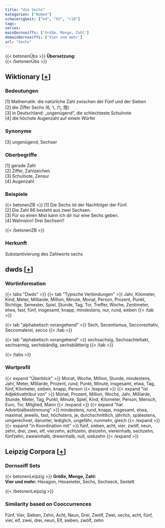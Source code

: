 ```yaml
---
title: "die Sechs"
kategorien: ["Nomen"]
schwierigkeit: ["k4", "h5", "r10"]
tags:
series:
mainDornseiffs: ['Größe, Menge, Zahl']
domainDornseiffs: ['Vier und mehr']
url: "Sechs"
---
```


{{< betonenÜbs >}}
**Übersetzung:**  
{{< /betonenÜbs >}}

## Wiktionary [[+](https://de.wiktionary.org/wiki/Sechs)]

### Bedeutungen
[1] Mathematik: die natürliche Zahl zwischen der Fünf und der Sieben  
[2] die Ziffer Sechs (6, ٦, 六, 陸)  
[3] in Deutschland: „ungenügend“, die schlechteste Schulnote  
[4] die höchste Augenzahl auf einem Würfel  

### Synonyme
[3] ungenügend, Sechser  

### Oberbegriffe
[1] gerade Zahl  
[2] Ziffer, Zahlzeichen  
[3] Schulnote, Zensur  
[4] Augenzahl  

### Beispiele
{{< betonenZB >}}
[1] Die Sechs ist der Nachfolger der Fünf.  
[2] Die Zahl 66 besteht aus zwei Sechsen.  
[3] Für so einen Mist kann ich dir nur eine Sechs geben.  
[4] Wahnsinn! Drei Sechsen!!  

{{< /betonenZB >}}
### Herkunft
Substantivierung des Zahlworts sechs  



## dwds [[+](https://www.dwds.de/wb/Sechs)]

### Wortinformation
{{< tabs "Dwds" >}}
{{< tab "Typische Verbindungen" >}}
Jahr, Kilometer, Kind, Meter, Milliarde, Million, Minute, Monat, Person, Prozent, Punkt, Richtige, Semester, Spiel, Stunde, Tag, Tor, Treffer, Woche, Zentimeter, etwa, fast, fünf, insgesamt, knapp, mindestens, nur, rund, sieben
{{< /tab >}}

{{< tab "alphabetisch vorangehend" >}}
Sech, Secentismus, Seccorezitativ, Seccomalerei, secco
{{< /tab >}}

{{< tab "alphabetisch vorangehend" >}}
sechsachsig, Sechsachteltakt, sechsarmig, sechsbändig, sechsblätterig
{{< /tab >}}

{{< /tabs >}}

### Wortprofil
{{< expand "Überblick" >}} Monat, Woche, Million, Stunde, mindestens, Jahr, Meter, Milliarde, Prozent, rund, Punkt, Minute, insgesamt, etwa, Tag, fünf, Kilometer, sieben, knapp, Person {{< /expand >}}
{{< expand "ist Adjektivattribut von" >}} Monat, Prozent, Million, Woche, Jahr, Milliarde, Stunde, Meter, Tag, Punkt, Minute, Spiel, Kind, Kilometer, Person, Mensch, Euro, Tor, Mitglied, Mann {{< /expand >}}
{{< expand "hat Adverbialbestimmung" >}} mindestens, rund, knapp, insgesamt, etwa, maximal, jeweils, fast, höchstens, je, durchschnittlich, jährlich, spätestens, umgerechnet, darunter, lediglich, ungefähr, nunmehr, gleich {{< /expand >}}
{{< expand "in Koordination mit" >}} fünf, sieben, acht, vier, zwölf, neun, zehn, drei, zwei, elf, vierzehn, achtzehn, dreizehn, viereinhalb, sechzehn, fünfzehn, zweieinhalb, dreieinhalb, null, siebzehn {{< /expand >}}

## Leipzig Corpora [[+](https://corpora.uni-leipzig.de/en/res?word=Sechs&corpusId=deu_newscrawl-public_2018)]

### Dornseiff Sets
{{< betonenLeipzig >}}
**Größe, Menge, Zahl:**  
**Vier und mehr:** Hexagon, Hexameter, Sechs, Sechseck, Sextett  

{{< /betonenLeipzig >}}

### Similarity based on Cooccurrences
Fünf, Vier, Sieben, Zehn, Acht, Neun, Drei, Zwölf, Zwei, sechs, acht, fünf, vier, elf, zwei, drei, neun, Elf, sieben, zwölf, zehn

